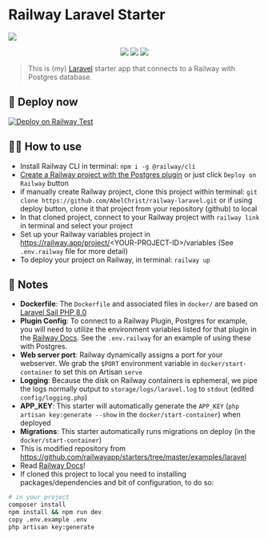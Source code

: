 # Railway Laravel Starter
<img src="https://i.ibb.co/NyYLCbc/Laravel-Welcome-Page.png" />
<p align="middle">
<img src="https://img.shields.io/badge/Laravel-v8.x-red?style=for-the-badge&logo=laravel" />
<img src="https://img.shields.io/badge/Postgresql-26689A?style=for-the-badge&logo=postgresql&logoColor=white" />
<img src="https://img.shields.io/badge/Railway-0B0D0E?style=for-the-badge&logo=railway&logoColor=white" />
</p>

> This is (my) [Laravel](https://laravel.com/) starter app that connects to a Railway with Postgres database.
## 🚢 Deploy now
[![Deploy on Railway Test](https://railway.app/button.svg)](https://railway.app/new?template=https%3A%2F%2Fgithub.com%2Fabelchrist%2Frailway-laravel%2Ftree%2F8.x&plugins=postgresql)


## 💁‍♀️ How to use
- Install Railway CLI in terminal: `npm i -g @railway/cli`
- [Create a Railway project with the Postgres plugin](https://railway.app/project?plugins=postgresql) or just click `Deploy on Railway` button 
- if manually create Railway project, clone this project within terminal: `git clone https://github.com/AbelChrist/railway-laravel.git` or if using deploy button, clone it that project from your repository (github) to local
- In that cloned project, connect to your Railway project with `railway link` in terminal and select your project
- Set up your Railway variables project in https://railway.app/project/<YOUR-PROJECT-ID\>/variables (See `.env.railway` file for more detail)
-  To deploy your project on Railway, in terminal: `railway up`

## 📝 Notes
- **Dockerfile**: The `Dockerfile` and associated files in `docker/` are based on [Laravel Sail PHP 8.0](https://github.com/laravel/sail/tree/1.x/runtimes/8.0)
- **Plugin Config**: To connect to a Railway Plugin, Postgres for example, you will need to utilize the environment variables listed for that plugin in the [Railway Docs](https://docs.railway.app/). See the `.env.railway` for an example of using these with Postgres.
- **Web server port**: Railway dynamically assigns a port for your webserver. We grab the `$PORT` environment variable in `docker/start-container` to set this on Artisan `serve`
- **Logging**: Because the disk on Railway containers is ephemeral, we pipe the logs normally output to `storage/logs/laravel.log` to `stdout` (edited `config/logging.php`)
- **APP_KEY**: This starter will automatically generate the `APP_KEY` (`php artisan key:generate --show` in the `docker/start-container`) when deployed
- **Migrations**: This starter automatically runs migrations on deploy (in the `docker/start-container`)
- This is modified repository from https://github.com/railwayapp/starters/tree/master/examples/laravel
- Read [Railway Docs](https://docs.railway.app/)!
- If cloned this project to local you need to installing packages/dependencies and bit of configuration, to do so:
```bash
# in your project
composer install
npm install && npm run dev
copy .env.example .env
php artisan key:generate
```

